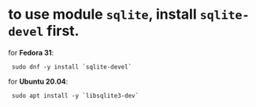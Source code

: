 
# to use module `sqlite`, install `sqlite-devel` first.

for **Fedora 31**:

     sudo dnf -y install `sqlite-devel`


 for **Ubuntu 20.04**:
 
     sudo apt install -y `libsqlite3-dev`
     

